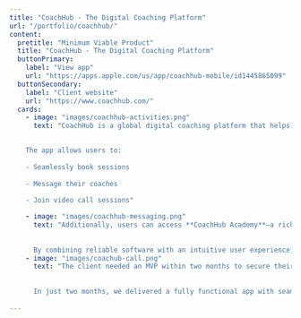 ```yaml
---
title: "CoachHub - The Digital Coaching Platform"
url: "/portfolio/coachhub/"
content:
  pretitle: "Minimum Viable Product"
  title: "CoachHub - The Digital Coaching Platform"
  buttonPrimary:
    label: "View app"
    url: "https://apps.apple.com/us/app/coachhub-mobile/id1445865099"
  buttonSecondary:
    label: "Client website"
    url: "https://www.coachhub.com/"
  cards:
    - image: "images/coachhub-activities.png"
      text: "CoachHub is a global digital coaching platform that helps businesses unlock their team’s full potential. With a network of over 3,500 certified coaches in 90+ countries and support in more than 80 languages, it makes personalized coaching accessible to employees at every level.  
      

    The app allows users to:  
    
    - Seamlessly book sessions  
    
    - Message their coaches  
    
    - Join video call sessions"

    - image: "images/coachhub-messaging.png"
      text: "Additionally, users can access **CoachHub Academy**—a rich library of on-demand resources that helps them practice and grow independently between coaching sessions.  
      
      
      By combining reliable software with an intuitive user experience, the app empowers CoachHub’s mission to make professional coaching scalable, effective, and accessible."
    - image: "images/coachub-call.png"
      text: "The client needed an MVP within two months to secure their next round of funding, so we focused on building a product that was both intuitive and powerful. Our priority was to keep it simple while ensuring it had all the essential functionality to showcase its full potential.
      
      
      In just two months, we delivered a fully functional app with seamless messaging, video calling, and scheduling—proving that a streamlined approach doesn’t mean compromising on quality."
      
---
```

